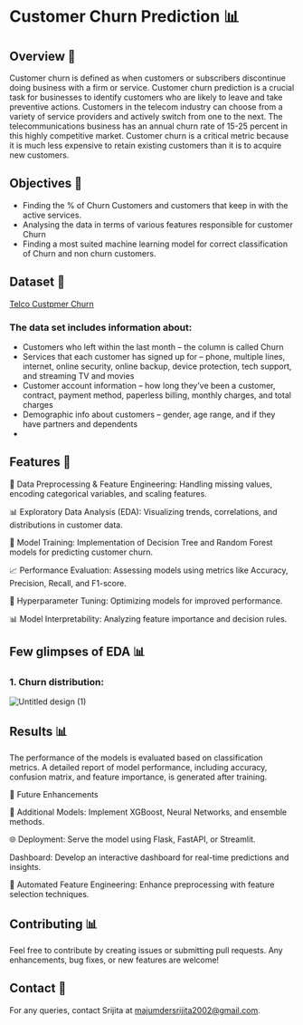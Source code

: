 # Customer Churn Prediction 📊 

## Overview 📌
Customer churn is defined as when customers or subscribers discontinue doing business with a firm or service. Customer churn prediction is a crucial task for businesses to identify customers who are likely to leave and take preventive actions. 
Customers in the telecom industry can choose from a variety of service providers and actively switch from one to the next. The telecommunications business has an annual churn rate of 15-25 percent in this highly competitive market. Customer churn is a critical metric because it is much less expensive to retain existing customers than it is to acquire new customers. 

## Objectives 📌
* Finding the % of Churn Customers and customers that keep in with the active services.
* Analysing the data in terms of various features responsible for customer Churn
* Finding a most suited machine learning model for correct classification of Churn and non churn customers.

## Dataset 📂
[Telco Custpmer Churn](https://www.kaggle.com/code/bhartiprasad17/customer-churn-prediction/data)

### The data set includes information about:
* Customers who left within the last month – the column is called Churn
* Services that each customer has signed up for – phone, multiple lines, internet, online security, online backup, device protection, tech support, and streaming TV and movies
* Customer account information – how long they’ve been a customer, contract, payment method, paperless billing, monthly charges, and total charges
* Demographic info about customers – gender, age range, and if they have partners and dependents
* 
## Features 🚀
📌 Data Preprocessing & Feature Engineering: Handling missing values, encoding categorical variables, and scaling features.

📊 Exploratory Data Analysis (EDA): Visualizing trends, correlations, and distributions in customer data.

🤖 Model Training: Implementation of Decision Tree and Random Forest models for predicting customer churn.

📈 Performance Evaluation: Assessing models using metrics like Accuracy, Precision, Recall, and F1-score.

🔧 Hyperparameter Tuning: Optimizing models for improved performance.

📊 Model Interpretability: Analyzing feature importance and decision rules.

## Few glimpses of EDA 📊
### 1. Churn distribution: 
![Untitled design (1)](https://github.com/user-attachments/assets/8f287577-f612-4634-a9ec-28864bdeddc2)






## Results 📊
The performance of the models is evaluated based on classification metrics. A detailed report of model performance, including accuracy, confusion matrix, and feature importance, is generated after training.

🔮 Future Enhancements

🚀 Additional Models: Implement XGBoost, Neural Networks, and ensemble methods.

🌐 Deployment: Serve the model using Flask, FastAPI, or Streamlit.

 Dashboard: Develop an interactive dashboard for real-time predictions and insights.

📡 Automated Feature Engineering: Enhance preprocessing with feature selection techniques.


## Contributing 📊
Feel free to contribute by creating issues or submitting pull requests. Any enhancements, bug fixes, or new features are welcome!

## Contact 📧
For any queries, contact Srijita at majumdersrijita2002@gmail.com.

